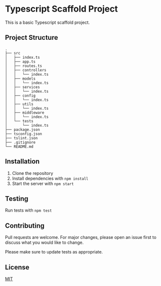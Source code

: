 # Typescript Scaffold Project

This is a basic Typescript scaffold project.

## Project Structure

```
.
├── src
│   ├── index.ts
│   ├── app.ts
│   ├── routes.ts
│   ├── controllers
│   │   └── index.ts
│   ├── models
│   │   └── index.ts
│   ├── services
│   │   └── index.ts
│   ├── config
│   │   └── index.ts
│   ├── utils
│   │   └── index.ts
│   ├── middleware
│   │   └── index.ts
│   └── tests
│       └── index.ts
├── package.json
├── tsconfig.json
├── tslint.json
├── .gitignore
└── README.md
```

## Installation

1. Clone the repository
2. Install dependencies with `npm install`
3. Start the server with `npm start`

## Testing

Run tests with `npm test`

## Contributing

Pull requests are welcome. For major changes, please open an issue first to discuss what you would like to change.

Please make sure to update tests as appropriate.

## License

[MIT](https://choosealicense.com/licenses/mit/)
